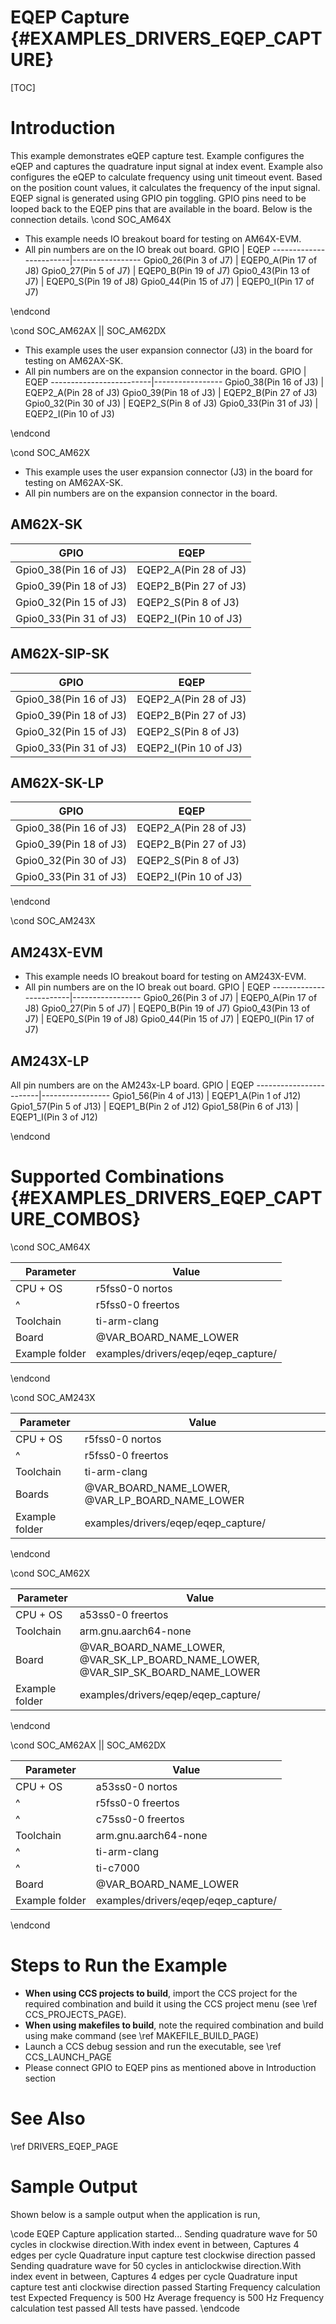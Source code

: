 # EQEP Capture {#EXAMPLES_DRIVERS_EQEP_CAPTURE}

[TOC]

# Introduction

This example demonstrates eQEP capture test.
Example configures the eQEP and captures the quadrature input signal
at index event. Example also configures the eQEP to calculate frequency
using unit timeout event. Based on the position count values, it calculates the
frequency of the input signal. EQEP signal is generated using GPIO pin toggling.
GPIO pins need to be looped back to the EQEP pins that are available in the
board. Below is the connection details.
\cond SOC_AM64X
- This example needs IO breakout board for testing on AM64X-EVM.
- All pin numbers are on the IO break out board.
 GPIO                    | EQEP
 ------------------------|-----------------
 Gpio0_26(Pin 3  of J7)  | EQEP0_A(Pin 17 of J8)
 Gpio0_27(Pin 5  of J7)  | EQEP0_B(Pin 19 of J7)
 Gpio0_43(Pin 13 of J7)  | EQEP0_S(Pin 19 of J8)
 Gpio0_44(Pin 15 of J7)  | EQEP0_I(Pin 17 of J7)

\endcond

\cond SOC_AM62AX || SOC_AM62DX
- This example uses the user expansion connector (J3) in the  board for testing on  AM62AX-SK.
- All pin numbers are on the expansion connector in the board.
 GPIO                     | EQEP
 -------------------------|-----------------
 Gpio0_38(Pin 16  of J3)  | EQEP2_A(Pin 28 of J3)
 Gpio0_39(Pin 18  of J3)  | EQEP2_B(Pin 27 of J3)
 Gpio0_32(Pin 30 of J3)   | EQEP2_S(Pin 8  of J3)
 Gpio0_33(Pin 31 of J3)   | EQEP2_I(Pin 10 of J3)

\endcond

\cond SOC_AM62X
- This example uses the user expansion connector (J3) in the  board for testing on  AM62AX-SK.
- All pin numbers are on the expansion connector in the board.

## AM62X-SK

 GPIO                     | EQEP
 -------------------------|-----------------
 Gpio0_38(Pin 16  of J3)  | EQEP2_A(Pin 28 of J3)
 Gpio0_39(Pin 18  of J3)  | EQEP2_B(Pin 27 of J3)
 Gpio0_32(Pin 15 of J3)   | EQEP2_S(Pin 8  of J3)
 Gpio0_33(Pin 31 of J3)   | EQEP2_I(Pin 10 of J3)

## AM62X-SIP-SK

 GPIO                     | EQEP
 -------------------------|-----------------
 Gpio0_38(Pin 16  of J3)  | EQEP2_A(Pin 28 of J3)
 Gpio0_39(Pin 18  of J3)  | EQEP2_B(Pin 27 of J3)
 Gpio0_32(Pin 15 of J3)   | EQEP2_S(Pin 8  of J3)
 Gpio0_33(Pin 31 of J3)   | EQEP2_I(Pin 10 of J3)

 ## AM62X-SK-LP

 GPIO                     | EQEP
 -------------------------|-----------------
 Gpio0_38(Pin 16  of J3)  | EQEP2_A(Pin 28 of J3)
 Gpio0_39(Pin 18  of J3)  | EQEP2_B(Pin 27 of J3)
 Gpio0_32(Pin 30 of J3)   | EQEP2_S(Pin 8  of J3)
 Gpio0_33(Pin 31 of J3)   | EQEP2_I(Pin 10 of J3)

\endcond


\cond SOC_AM243X

## AM243X-EVM
- This example needs IO breakout board for testing on AM243X-EVM.
- All pin numbers are on the IO break out board.
 GPIO                    | EQEP
 ------------------------|-----------------
 Gpio0_26(Pin 3  of J7)  | EQEP0_A(Pin 17 of J8)
 Gpio0_27(Pin 5  of J7)  | EQEP0_B(Pin 19 of J7)
 Gpio0_43(Pin 13 of J7)  | EQEP0_S(Pin 19 of J8)
 Gpio0_44(Pin 15 of J7)  | EQEP0_I(Pin 17 of J7)

## AM243X-LP
All pin numbers are on the AM243x-LP board.
 GPIO                    | EQEP
 ------------------------|-----------------
 Gpio1_56(Pin 4 of J13)  | EQEP1_A(Pin 1 of J12)
 Gpio1_57(Pin 5 of J13)  | EQEP1_B(Pin 2 of J12)
 Gpio1_58(Pin 6 of J13)  | EQEP1_I(Pin 3 of J12)

\endcond

# Supported Combinations {#EXAMPLES_DRIVERS_EQEP_CAPTURE_COMBOS}

\cond SOC_AM64X

 Parameter      | Value
 ---------------|-----------
 CPU + OS       | r5fss0-0 nortos
 ^              | r5fss0-0 freertos
 Toolchain      | ti-arm-clang
 Board          | @VAR_BOARD_NAME_LOWER
 Example folder | examples/drivers/eqep/eqep_capture/

\endcond

\cond SOC_AM243X

 Parameter      | Value
 ---------------|-----------
 CPU + OS       | r5fss0-0 nortos
 ^              | r5fss0-0 freertos
 Toolchain      | ti-arm-clang
 Boards         | @VAR_BOARD_NAME_LOWER, @VAR_LP_BOARD_NAME_LOWER
 Example folder | examples/drivers/eqep/eqep_capture/

\endcond

\cond SOC_AM62X

 Parameter      | Value
 ---------------|-----------
 CPU + OS       | a53ss0-0 freertos
 Toolchain      | arm.gnu.aarch64-none
 Board          | @VAR_BOARD_NAME_LOWER, @VAR_SK_LP_BOARD_NAME_LOWER, @VAR_SIP_SK_BOARD_NAME_LOWER
 Example folder | examples/drivers/eqep/eqep_capture/

\endcond

\cond SOC_AM62AX || SOC_AM62DX

 Parameter      | Value
 ---------------|-----------
 CPU + OS       | a53ss0-0 nortos
 ^              | r5fss0-0 freertos
 ^              | c75ss0-0 freertos
 Toolchain      | arm.gnu.aarch64-none
 ^              | ti-arm-clang
 ^              | ti-c7000
 Board          | @VAR_BOARD_NAME_LOWER
 Example folder | examples/drivers/eqep/eqep_capture/

\endcond

# Steps to Run the Example

- **When using CCS projects to build**, import the CCS project for the required combination
  and build it using the CCS project menu (see \ref CCS_PROJECTS_PAGE).
- **When using makefiles to build**, note the required combination and build using
  make command (see \ref MAKEFILE_BUILD_PAGE)
- Launch a CCS debug session and run the executable, see \ref CCS_LAUNCH_PAGE
- Please connect GPIO to EQEP pins as mentioned above in Introduction section

# See Also

\ref DRIVERS_EQEP_PAGE

# Sample Output

Shown below is a sample output when the application is run,

\code
EQEP Capture application started...
Sending quadrature wave for 50 cycles in clockwise direction.With index event in between, Captures 4 edges per cycle
Quadrature input capture test clockwise direction passed
Sending quadrature wave for 50 cycles in anticlockwise direction.With index event in between, Captures 4 edges per cycle
Quadrature input capture test anti clockwise direction passed
Starting Frequency calculation test
Expected Frequency is 500 Hz
Average frequency is 500 Hz
Frequency calculation test passed
All tests have passed.
\endcode
